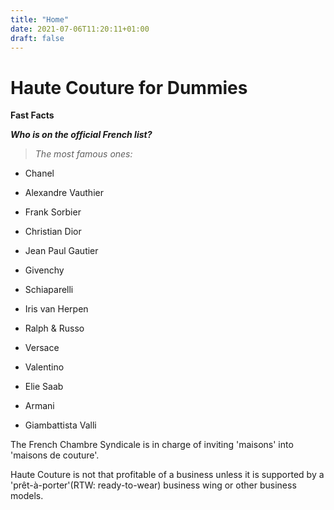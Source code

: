 ```yaml
---
title: "Home"
date: 2021-07-06T11:20:11+01:00
draft: false
---
```


# Haute Couture for Dummies

__Fast Facts__

_**Who is on the official French list?**_
> _The most famous ones:_

- Chanel

- Alexandre Vauthier

- Frank Sorbier

- Christian Dior

- Jean Paul Gautier

- Givenchy

- Schiaparelli

- Iris van Herpen

- Ralph & Russo

- Versace

- Valentino

- Elie Saab

- Armani

- Giambattista Valli


The French Chambre Syndicale is in charge of inviting 'maisons' into 'maisons de couture'.

Haute Couture is not that profitable of a business unless it is supported by a 'prêt-à-porter'(RTW: ready-to-wear) business wing or other business models.